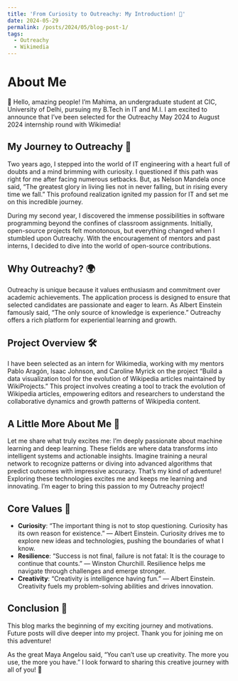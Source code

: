 ```yaml
---
title: 'From Curiosity to Outreachy: My Introduction! 🎉'
date: 2024-05-29
permalink: /posts/2024/05/blog-post-1/
tags:
  - Outreachy
  - Wikimedia
---
```


# About Me

👋 Hello, amazing people! I’m Mahima, an undergraduate student at CIC, University of Delhi, pursuing my B.Tech in IT and M.I. I am excited to announce that I’ve been selected for the Outreachy May 2024 to August 2024 internship round with Wikimedia!

## My Journey to Outreachy 🌟

Two years ago, I stepped into the world of IT engineering with a heart full of doubts and a mind brimming with curiosity. I questioned if this path was right for me after facing numerous setbacks. But, as Nelson Mandela once said, “The greatest glory in living lies not in never falling, but in rising every time we fall.” This profound realization ignited my passion for IT and set me on this incredible journey.

During my second year, I discovered the immense possibilities in software programming beyond the confines of classroom assignments. Initially, open-source projects felt monotonous, but everything changed when I stumbled upon Outreachy. With the encouragement of mentors and past interns, I decided to dive into the world of open-source contributions.

## Why Outreachy? 🌍

Outreachy is unique because it values enthusiasm and commitment over academic achievements. The application process is designed to ensure that selected candidates are passionate and eager to learn. As Albert Einstein famously said, “The only source of knowledge is experience.” Outreachy offers a rich platform for experiential learning and growth.

## Project Overview 🛠️

I have been selected as an intern for Wikimedia, working with my mentors Pablo Aragón, Isaac Johnson, and Caroline Myrick on the project “Build a data visualization tool for the evolution of Wikipedia articles maintained by WikiProjects.” This project involves creating a tool to track the evolution of Wikipedia articles, empowering editors and researchers to understand the collaborative dynamics and growth patterns of Wikipedia content.

## A Little More About Me 🌈

Let me share what truly excites me: I’m deeply passionate about machine learning and deep learning. These fields are where data transforms into intelligent systems and actionable insights. Imagine training a neural network to recognize patterns or diving into advanced algorithms that predict outcomes with impressive accuracy. That’s my kind of adventure! Exploring these technologies excites me and keeps me learning and innovating. I’m eager to bring this passion to my Outreachy project!

## Core Values 🌟

- **Curiosity**: “The important thing is not to stop questioning. Curiosity has its own reason for existence.” — Albert Einstein. Curiosity drives me to explore new ideas and technologies, pushing the boundaries of what I know.
- **Resilience**: “Success is not final, failure is not fatal: It is the courage to continue that counts.” — Winston Churchill. Resilience helps me navigate through challenges and emerge stronger.
- **Creativity**: “Creativity is intelligence having fun.” — Albert Einstein. Creativity fuels my problem-solving abilities and drives innovation.

## Conclusion 🚀

This blog marks the beginning of my exciting journey and motivations. Future posts will dive deeper into my project. Thank you for joining me on this adventure!

As the great Maya Angelou said, “You can’t use up creativity. The more you use, the more you have.” I look forward to sharing this creative journey with all of you! 🌈
